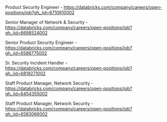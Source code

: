 Product Security Engineer  - https://databricks.com/company/careers/open-positions/job?gh_jid=6710610002

Senior Manager of Network & Security - https://databricks.com/company/careers/open-positions/job?gh_jid=6698524002

Senior Product Security Engineer - https://databricks.com/company/careers/open-positions/job?gh_jid=6588775002

Sr. Security Incident Handler - https://databricks.com/company/careers/open-positions/job?gh_jid=6819271002

Staff Product Manager, Network Security - https://databricks.com/company/careers/open-positions/job?gh_jid=6454355002

Staff Product Manager, Network Security - https://databricks.com/company/careers/open-positions/job?gh_jid=6583066002

